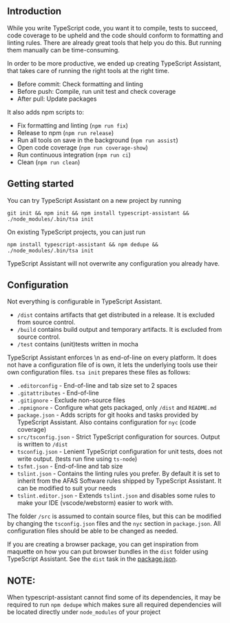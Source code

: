## Introduction

While you write TypeScript code, you want it to compile, tests to succeed, 
code coverage to be upheld and the code should conform to formatting and linting rules. 
There are already great tools that help you do this. But running them manually can be time-consuming.

In order to be more productive, we ended up creating TypeScript Assistant, that takes care of running the right tools at the right time.

- Before commit: Check formatting and linting
- Before push: Compile, run unit test and check coverage
- After pull: Update packages

It also adds npm scripts to:

- Fix formatting and linting (`npm run fix`)
- Release to npm (`npm run release`)
- Run all tools on save in the background (`npm run assist`)
- Open code coverage (`npm run coverage-show`)
- Run continuous integration (`npm run ci`)
- Clean (`npm run clean`)

## Getting started

You can try TypeScript Assistant on a new project by running
```
git init && npm init && npm install typescript-assistant && ./node_modules/.bin/tsa init
```

On existing TypeScript projects, you can just run
```
npm install typescript-assistant && npm dedupe && ./node_modules/.bin/tsa init
```

TypeScript Assistant will not overwrite any configuration you already have. 

## Configuration 

Not everything is configurable in TypeScript Assistant.

- `/dist` contains artifacts that get distributed in a release. It is excluded from source control.
- `/build` contains build output and temporary artifacts. It is excluded from source control.
- `/test` contains (unit)tests written in mocha

TypeScript Assistant enforces \n as end-of-line on every platform. 
It does not have a configuration file of is own, it lets the underlying tools use their own configuration files.
`tsa init` prepares these files as follows:

- `.editorconfig` - End-of-line and tab size set to 2 spaces
- `.gitattributes` - End-of-line
- `.gitignore` - Exclude non-source files
- `.npmignore` - Configure what gets packaged, only `/dist` and `README.md` 
- `package.json` - Adds scripts for git hooks and tasks provided by TypeScript Assistant. Also contains configuration for `nyc` (code coverage)
- `src/tsconfig.json` - Strict TypeScript configuration for sources. Output is written to `/dist`
- `tsconfig.json` -  Lenient TypeScript configuration for unit tests, does not write output. (tests run fine using `ts-node`)
- `tsfmt.json` - End-of-line and tab size
- `tslint.json` - Contains the linting rules you prefer. By default it is set to inherit from the AFAS Software rules shipped by TypeScript Assistant. It can
 be modified to suit your needs
- `tslint.editor.json` - Extends `tslint.json` and disables some rules to make your IDE (vscode/webstorm) easier to work with.

The folder `/src` is assumed to contain source files, but this can be modified by changing the `tsconfig.json` files and the `nyc` section in `package.json`.
All configuration files should be able to be changed as needed.

If you are creating a browser package, you can get inspiration from maquette on how you can put browser bundles in the `dist` folder using TypeScript Assistant.
See the `dist` task in the [package.json](https://github.com/AFASSoftware/maquette/blob/master/package.json).

## NOTE:

When typescript-assistant cannot find some of its dependencies, 
it may be required to run `npm dedupe` which makes sure all required 
dependencies will be located directly under `node_modules` of your project
